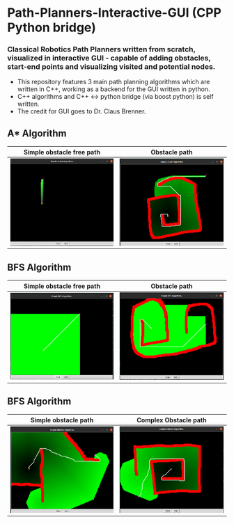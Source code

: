 # Path-Planners-Interactive-GUI (CPP Python bridge)

###  Classical Robotics Path Planners written from scratch, visualized in interactive GUI - capable of adding obstacles, start-end points and visualizing visited and potential nodes.
* This repository features 3 main path planning algorithms which are written in C++, working as a backend for the GUI written in python.
* C++ algorithms and C++ <-> python bridge (via boost python) is self written.
* The credit for GUI goes to Dr. Claus Brenner.

## A* Algorithm
| Simple obstacle free path | Obstacle path | 
|:-------:|:-----------------:|
|  <img src="Astar/results/ss_1.png" width="700"> | <img src="Astar/results/ss_4.png" width="700">|

## BFS Algorithm
| Simple obstacle free path | Obstacle path | 
|:-------:|:-----------------:|
|  <img src="BFS/results/ss_3.png" width="700"> | <img src="BFS/results/ss_4.png" width="700">|

## BFS Algorithm
| Simple obstacle path | Complex Obstacle path | 
|:-------:|:-----------------:|
|  <img src="Dijkstra/results/ss_2.png" width="700"> | <img src="Dijkstra/results/ss_1.png" width="700">|
